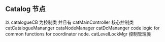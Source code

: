 ## Catalog 节点
以 catalogueCB 为控制类 
并且有 
catMainController 核心控制类 
catCatalogueMananger 
cataNodeManager 
catDcMananger  code logic for common functions for coordinator node.
catLevelLockMgr 
控制管理类 


